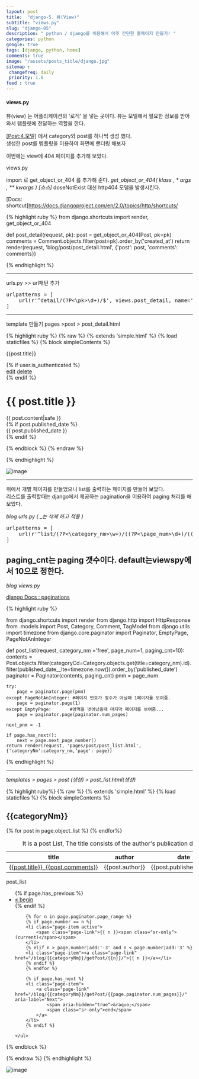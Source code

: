 ```yaml
---
layout: post
title:  "django-5. 뷰(View)"
subtitle: "views.py"
slug: "django-05"
description: " python / django를 이용해서 아주 간단한 홈페이지 만들기! "
categories: python
google: true
tags: [django, python, home]
comments: true
image: "/assets/posts_title/django.jpg"
sitemap :
 changefreq: daily
 priority: 1.0
feed : true
---
```


#### views.py

뷰(view) 는 어플리케이션의 '로직' 을 넣는 곳이다.
뷰는 모델에서 필요한 정보를 받아와서 템플릿에 전달하는 역할을 한다.

[[Post:4.모델]](/django/2018/01/28/django-04.html) 에서 category와 post를 하나씩 생성 했다.  
생성한 post를 템플릿을 이용하여 화면에 랜더링 해보자

이번에는 view에 404 페이지를 추가해 보았다.  

views.py

import 로 get_object_or_404 를 추가해 준다.
*get_object_or_404( klass , * args , ** kwargs ) [소스]*
doseNotExist 대신 http404 모델을 발생시킨다.

[Docs: shortcut]https://docs.djangoproject.com/en/2.0/topics/http/shortcuts/

{% highlight ruby %}
from django.shortcuts import render, get_object_or_404

def post_detail(request, pk):
	post = get_object_or_404(Post, pk=pk)
	comments = Comment.objects.filter(post=pk).order_by('created_at')
	return render(request, 'blog/post/post_detail.html', {'post': post, 'comments': comments})

{% endhighlight %}

------------------------

urls.py  >> url패턴 추가
<pre>
urlpatterns = [
	url(r'^detail/(?P<\pk>\d+)/$', views.post_detail, name='post_detail'),
]
</pre>

-----------------
template 만들기
pages >post > post_detail.html

{% highlight ruby %}
{% raw %}
{% extends 'simple.html' %}
{% load staticfiles %}
{% block simpleContents %}
<link rel="stylesheet" href="{% static 'css/post.css' %}">
<link rel="stylesheet" href="{% static 'css/comment.css' %}">
<script  type="text/javascript" src="{% static 'js/post/comment.js' %}"></script>
<p class="bar_title hidden">{{post.title}}</p>
{% if user.is_authenticated %}
<div class="top_btn_area">
  <a class="btn btn-default" href="{% url 'post_edit' pk=post.pk %}"><span class="glyphicon glyphicon-pencil"></span>edit</a>
  <a class="btn btn-default" href=""><span class="glyphicon glyphicon-pencil"></span>delete</a>
</div>
{% endif %}
<div class="post_box row">
  <div class="post_header col-sm-12">
   <h1 class="title col-sm-12">{{ post.title }}</h1>
 </div>
 <div class="contents col-sm-12">{{ post.content|safe }}</div>
 {% if post.published_date %}
 <div class="published_date col-sm-6">
   {{ post.published_date }}
 </div>
 {% endif %}
</div>

</div>

<script>
</script>

{% endblock %}
{% endraw %}

{% endhighlight %}

![image](/assets/posts_con/django/django_05005.png)

-------------------------------------------------------------------------
위에서 개별 페이지를 만들었으니 list를 출력하는 페이지를 만들어 보았다.  
리스트를 출력할때는 django에서 제공하는 pagination을 이용하여 paging 처리를 해보았다.  


*blog urls.py ( _는 삭제 하고 적용 )*

<pre>
urlpatterns = [
    url(r'^list/(?P<\category_nm>\w+)/((?P<\page_num>\d+)/((?P<\paging_cnt>\d+)/)?$', views.post_list, name='post_list'),
]
</pre>

paging_cnt는 paging 갯수이다.  default는viewspy에서 10으로 정한다.
----------------------------------------

*blog views.py*


[django Docs : paginations](https://docs.djangoproject.com/en/2.0/topics/pagination/)

{% highlight ruby %}

from django.shortcuts import render
from django.http import HttpResponse
from .models import Post, Category, Comment, TagModel
from django.utils import timezone
from django.core.paginator import Paginator, EmptyPage, PageNotAnInteger

def post_list(request, category_nm ='free', page_num=1, paging_cnt=10):
	contents = Post.objects.filter(categoryCd=Category.objects.get(title=category_nm).id).filter(published_date__lte=timezone.now()).order_by('published_date')
	paginator = Paginator(contents, paging_cnt)
	pnm = page_num

	try:
		page = paginator.page(pnm)		
	except PageNotAnInteger: #페이지 번호가 정수가 아닐때 1페이지를 보여줌.
		page = paginator.page(1)
	except EmptyPage:		#영역을 벗어났을때 마지막 페이지를 보여줌...  
		page = paginator.page(paginator.num_pages)

	next_pnm = -1

	if page.has_next():
		next = page.next_page_number()
	return render(request, 'pages/post/post_list.html', {'categoryNm':category_nm,'page': page})

{% endhighlight %}

-------------------------------------------------------

*templates >  pages > post (생성) > post_list.html(생성)*

{% highlight ruby%}
{% raw %}
{% extends 'simple.html' %}
{% load staticfiles %}
{% block simpleContents %}
<!-- <link rel="stylesheet" href="{% static 'css/post.css' %}"> -->
<h2>
	{{categoryNm}}
</h2>
<table class="table table-striped table-hover TXTC MT50">
	<caption class="HIDDEN">It is a post List, The title consists of the author's publication date.
	</caption>
	<colgroup>
		<col width="50%"><col width="20%"><col width="30%">
	</colgroup>
	<thead>
		<tr>
			<th class="TXTC" scope="col"> title </th>
			<th class="TXTC" scope="col"> author</th>
			<th class="TXTC" scope="col"> date </th>
		</tr>
	</thead>
	<tbody>
		{% for post in page.object_list %}
		<tr>
			<td><a class="" href="/blog/detail/{{post.id}}/"><span>{{post.title}}</span>&nbsp;&nbsp;<span class='badge'>{{post.comments}}</span></a></td>
			<td><span class="author">{{post.author}}</span> </td>
			<td><span class="date">{{post.published_date}}</span></td>
		</tr>
		{% endfor%}
	</tbody>
</table>

<p class="bar_title hidden">post_list</p>
<div class="TXTC">
	<ul class="pagination MAUTO">
		{% if page.has_previous %}
		<li class="page-item">
			<a class="page-link" href="{% url 'post_list' category_nm=categoryNm %}" aria-label="Previous">
				<span aria-hidden="true">&laquo;</span>
				<span class="sr-only">begin</span>
			</a>
		</li>   {% endif %}

		{% for n in page.paginator.page_range %}
		{% if page.number == n %}
		<li class="page-item active">
			<span class="page-link">{{ n }}<span class="sr-only">(current)</span></span>
		</li>
		{% elif n > page.number|add:'-3' and n < page.number|add:'3' %}
		<li class="page-item"><a class="page-link" href="/blog/{{categoryNm}}/getPost/{{n}}/">{{ n }}</a></li>
		{% endif %}
		{% endfor %}

		{% if page.has_next %}
		<li class="page-item">
			<a class="page-link" href="/blog/{{categoryNm}}/getPost/{{page.paginator.num_pages}}/" aria-label="Next">
				<span aria-hidden="true">&raquo;</span>
				<span class="sr-only">end</span>
			</a>
		</li>
		{% endif %}   

	</ul>
</div>
{% endblock %}

{% endraw %}
{% endhighlight %}


![image](/assets/posts_con/django/django_05005.png)
